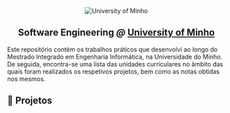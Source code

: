 <div align="center">
  <img src="https://www.eng.uminho.pt/SiteAssets/Logo.PNG" alt="University of Minho">
  <br>
  <h2>
  <strong>Software Engineering</strong>
  <em>@</em>
  <strong><a href="https://www.uminho.pt/EN/">University of Minho</a></strong>
  </h2>
</div>

Este repositório contém os trabalhos práticos que desenvolvi ao longo do Mestrado Integrado em Engenharia Informática, na Universidade do Minho.
De seguida, encontra-se uma lista das unidades curriculares no âmbito das quais foram realizados os respetivos projetos, bem como as notas obtidas nos mesmos.

## :memo: Projetos
